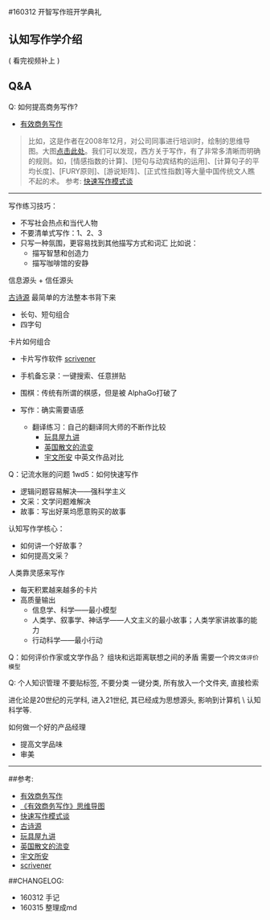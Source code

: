 #160312 开智写作班开学典礼

## 认知写作学介绍
( 看完视频补上 )

## Q&A
Q: 如何提高商务写作?
+ [有效商务写作](https://book.douban.com/subject/1147916/)

> 比如，这是作者在2008年12月，对公司同事进行培训时，绘制的思维导图。大图[点击此处](http://www.yangzhiping.com/images/psy/wirters-model.jpeg)。我们可以发现，西方关于写作，有了非常多清晰而明确的规则。如，[情感指数的计算]、[短句与动宾结构的运用]、[计算句子的平均长度]、[FURY原则]、[游说矩阵]、[正式性指数]等大量中国传统文人瞧不起的术。
> 参考: [快速写作模式谈](http://www.yangzhiping.com/psy/writers-model.html)

---
写作练习技巧：
+ 不写社会热点和当代人物
+ 不要清单式写作：1、2、3
+ 只写一种氛围，更容易找到其他描写方式和词汇
比如说：
	+ 描写智慧和创造力
	+ 描写咖啡馆的安静

信息源头 + 信任源头

[古诗源](https://book.douban.com/subject/1081144/) 最简单的方法整本书背下来
+ 长句、短句组合
+ 四字句

卡片如何组合
+ 卡片写作软件 [scrivener](https://www.literatureandlatte.com/scrivener.php)
+ 手机备忘录：一键搜索、任意拼贴

+ 围棋：传统有所谓的棋感，但是被 AlphaGo打破了
+ 写作：确实需要语感
	+ 翻译练习：自己的翻译同大师的不断作比较
		+ [玩具屋九讲](https://book.douban.com/subject/25902464/)
		+ [英国散文的流变](https://book.douban.com/subject/1275735/)
		+ [宇文所安](https://book.douban.com/series/22531) 中英文作品对比

Q：记流水账的问题
1wd5：如何快速写作

+ 逻辑问题容易解决——强科学主义
+ 文采：文学问题难解决
+ 故事：写出好莱坞愿意购买的故事

认知写作学核心：
+ 如何讲一个好故事？
+ 如何提高文采？

人类靠灵感来写作
+ 每天积累越来越多的卡片
+ 高质量输出
	+ 信息学、科学——最小模型
	+ 人类学、叙事学、神话学——人文主义的最小故事；人类学家讲故事的能力
	+ 行动科学——最小行动

Q：如何评价作家或文学作品？
组块和远距离联想之间的矛盾
需要一个`跨文体评价模型`

Q: 个人知识管理
不要贴标签, 不要分类
一键分类, 所有放入一个文件夹, 直接检索

进化论是20世纪的元学科, 进入21世纪, 其已经成为思想源头, 影响到计算机 \ 认知科学等.


如何做一个好的产品经理
+ 提高文学品味
+ 审美

---

##参考:
+ [有效商务写作](https://book.douban.com/subject/1147916/)
+ [《有效商务写作》思维导图](http://www.yangzhiping.com/images/psy/wirters-model.jpeg)
+ [快速写作模式谈](http://www.yangzhiping.com/psy/writers-model.html)
+ [古诗源](https://book.douban.com/subject/1081144/)
+ [玩具屋九讲](https://book.douban.com/subject/25902464/)
+ [英国散文的流变](https://book.douban.com/subject/1275735/)
+ [宇文所安](https://book.douban.com/series/22531) 
+ [scrivener](https://www.literatureandlatte.com/scrivener.php)

##CHANGELOG:
+ 160312 手记
+ 160315 整理成md
